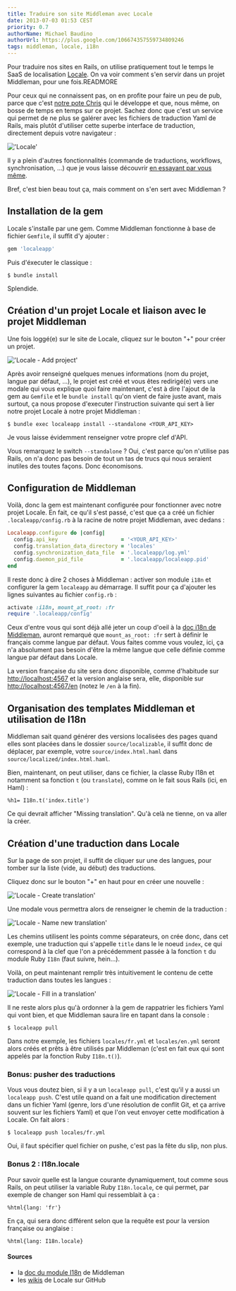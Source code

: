 ```yaml
---
title: Traduire son site Middleman avec Locale
date: 2013-07-03 01:53 CEST
priority: 0.7
authorName: Michael Baudino
authorUrl: https://plus.google.com/106674357559734809246
tags: middleman, locale, i18n
---
```


Pour traduire nos sites en Rails, on utilise pratiquement tout le temps le SaaS de localisation [Locale](http://www.localeapp.com). On va voir comment s'en servir dans un projet Middleman, pour une fois.READMORE

Pour ceux qui ne connaissent pas, on en profite pour faire un peu de pub, parce que c'est [notre pote Chris](https://github.com/tigrish) qui le développe et que, nous même, on bosse de temps en temps sur ce projet. Sachez donc que c'est un service qui permet de ne plus se galérer avec les fichiers de traduction Yaml de Rails, mais plutôt d'utiliser cette superbe interface de traduction, directement depuis votre navigateur :

!['Locale'](locale-01-interface.png "Locale")

Il y a plein d'autres fonctionnalités (commande de traductions, workflows, synchronisation, ...) que je vous laisse découvrir [en essayant par vous même](http://www.localeapp.com/users/sign_up).

Bref, c'est bien beau tout ça, mais comment on s'en sert avec Middleman ?


## Installation de la gem

Locale s'installe par une gem. Comme Middleman fonctionne à base de fichier `Gemfile`, il suffit d'y ajouter :

```ruby
gem 'localeapp'
```

Puis d'éxecuter le classique :

```shell
$ bundle install
```

Splendide.


## Création d'un projet Locale et liaison avec le projet Middleman

Une fois loggé(e) sur le site de Locale, cliquez sur le bouton "+" pour créer un projet.

!['Locale - Add project'](locale-02-add-project.png "Locale - Add project")

Après avoir renseigné quelques menues informations (nom du projet, langue par défaut, ...), le projet est créé et vous êtes redirigé(e) vers une modale qui vous explique quoi faire maintenant, c'est à dire l'ajout de la gem au `Gemfile` et le `bundle install` qu'on vient de faire juste avant, mais surtout, ça nous propose d'executer l'instruction suivante qui sert à lier notre projet Locale à notre projet Middleman :

```shell
$ bundle exec localeapp install --standalone <YOUR_API_KEY>
```

Je vous laisse évidemment renseigner votre propre clef d'API.

Vous remarquez le switch `--standalone` ? Oui, c'est parce qu'on n'utilise pas Rails, on n'a donc pas besoin de tout un tas de trucs qui nous seraient inutiles des toutes façons. Donc économisons.


## Configuration de Middleman

Voilà, donc la gem est maintenant configurée pour fonctionner avec notre projet Locale. En fait, ce qu'il s'est passé, c'est que ça a créé un fichier `.localeapp/config.rb` à la racine de notre projet Middleman, avec dedans :

```ruby
Localeapp.configure do |config|
  config.api_key                    = '<YOUR_API_KEY>'
  config.translation_data_directory = 'locales'
  config.synchronization_data_file  = '.localeapp/log.yml'
  config.daemon_pid_file            = '.localeapp/localeapp.pid'
end
```

Il reste donc à dire 2 choses à Middleman : activer son module `i18n` et configurer la gem `localeapp` au démarrage. Il suffit pour ça d'ajouter les lignes suivantes au fichier `config.rb` :

```ruby
activate :i18n, mount_at_root: :fr
require '.localeapp/config'
```

Ceux d'entre vous qui sont déjà allé jeter un coup d'oeil à la [doc i18n de Middleman](http://middlemanapp.com/advanced/localization/), auront remarqué que `mount_as_root: :fr` sert à définir le français comme langue par défaut. Vous faites comme vous voulez, ici, ça n'a absolument pas besoin d'être la même langue que celle définie comme langue par défaut dans Locale.

La version française du site sera donc disponible, comme d'habitude sur [http://localhost:4567](http://localhost:4567/en) et la version anglaise sera, elle, disponible sur [http://localhost:4567/en](http://localhost:4567/en) (notez le `/en` à la fin).

## Organisation des templates Middleman et utilisation de I18n

Middleman sait quand générer des versions localisées des pages quand elles sont placées dans le dossier `source/localizable`, il suffit donc de déplacer, par exemple, votre `source/index.html.haml` dans `source/localized/index.html.haml`.

Bien, maintenant, on peut utiliser, dans ce fichier, la classe Ruby I18n et notamment sa fonction `t` (ou `translate`), comme on le fait sous Rails (ici, en Haml) :

```haml
%h1= I18n.t('index.title')
```

Ce qui devrait afficher "Missing translation". Qu'à celà ne tienne, on va aller la créer.

## Création d'une traduction dans Locale

Sur la page de son projet, il suffit de cliquer sur une des langues, pour tomber sur la liste (vide, au début) des traductions.

Cliquez donc sur le bouton "+" en haut pour en créer une nouvelle :

!['Locale - Create translation'](locale-03-create-translation.png "Locale - Create translation")

Une modale vous permettra alors de renseigner le chemin de la traduction :

!['Locale - Name new translation'](locale-04-create-translation-modal.png "Locale - Name new translation")

Les chemins utilisent les points comme séparateurs, on crée donc, dans cet exemple, une traduction qui s'appelle `title` dans le le noeud `index`, ce qui correspond à la clef que l'on a précédemment passée à la fonction `t` du module Ruby `I18n` (faut suivre, hein...).

Voilà, on peut maintenant remplir très intuitivement le contenu de cette traduction dans toutes les langues :

!['Locale - Fill in a translation'](locale-05-fill-translation.png "Locale - Fill in a translation")

Il ne reste alors plus qu'à ordonner à la gem de rappatrier les fichiers Yaml qui vont bien, et que Middleman saura lire en tapant dans la console :

```shell
$ localeapp pull
```

Dans notre exemple, les fichiers `locales/fr.yml` et `locales/en.yml` seront alors créés et prêts à être utilisés par Middleman (c'est en fait eux qui sont appelés par la fonction Ruby `I18n.t()`).

### Bonus: pusher des traductions

Vous vous doutez bien, si il y a un `localeapp pull`, c'est qu'il y a aussi un `localeapp push`. C'est utile quand on a fait une modification directement dans un fichier Yaml (genre, lors d'une résolution de conflit Git, et ça arrive souvent sur les fichiers Yaml) et que l'on veut envoyer cette modification à Locale. On fait alors :

```shell
$ localeapp push locales/fr.yml
```

Oui, il faut spécifier quel fichier on pushe, c'est pas la fête du slip, non plus.

### Bonus 2 : I18n.locale

Pour savoir quelle est la langue courante dynamiquement, tout comme sous Rails, on peut utiliser la variable Ruby `I18n.locale`, ce qui permet, par exemple de changer son Haml qui ressemblait à ça :

```haml
%html{lang: 'fr'}
```

En ça, qui sera donc différent selon que la requête est pour la version française ou anglaise :

```haml
%html{lang: I18n.locale}
```

#### Sources

* la [doc du module I18n](http://middlemanapp.com/advanced/localization/) de Middleman
* les [wikis](https://github.com/Locale/localeapp/wiki) de Locale sur GitHub